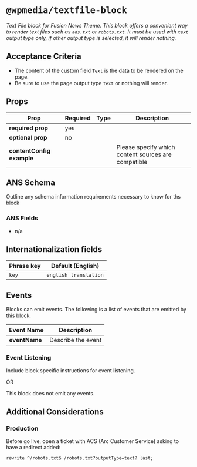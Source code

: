 # `@wpmedia/textfile-block`
_Text File block for Fusion News Theme. This block offers a convenient way to render text files such as `ads.txt` or `robots.txt`. It must be used with `text` output type only, if other output type is selected, it will render nothing._

## Acceptance Criteria
- The content of the custom field `Text` is the data to be rendered on the page.
- Be sure to use the page output type `text` or nothing will render. 

## Props
| **Prop** | **Required** | **Type** | **Description** |
|---|---|---|---|
| **required prop** | yes | | |
| **optional prop** | no | | |
| **contentConfig example** | | | Please specify which content sources are compatible |

## ANS Schema
Outline any schema information requirements necessary to know for ths block

### ANS Fields
- n/a

## Internationalization fields
| Phrase key | Default (English) |
|---|---|
|`key`|`english translation`|

## Events
Blocks can emit events. The following is a list of events that are emitted by this block.

| **Event Name** | **Description** |
|---|---|
| **eventName** | Describe the event |

### Event Listening
Include block specific instructions for event listening.

OR

This block does not emit any events.

## Additional Considerations
### Production

Before go live, open a ticket with ACS (Arc Customer Service) asking to have a redirect added:
```
rewrite ^/robots.txt$ /robots.txt?outputType=text? last;
```
